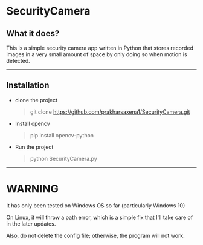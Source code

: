 # SecurityCamera

## What it does?
This is a simple security camera app written in Python that stores recorded images in a very small amount of space by only doing so when motion is detected.

---

## Installation

- clone the project
    > git clone https://github.com/prakharsaxena1/SecurityCamera.git

- Install opencv
    > pip install opencv-python

- Run the project
    > python SecurityCamera.py

---

# WARNING
It has only been tested on Windows OS so far (particularly Windows 10)

On Linux, it will throw a path error, which is a simple fix that I'll take care of in the later updates.

Also, do not delete the config file; otherwise, the program will not work.